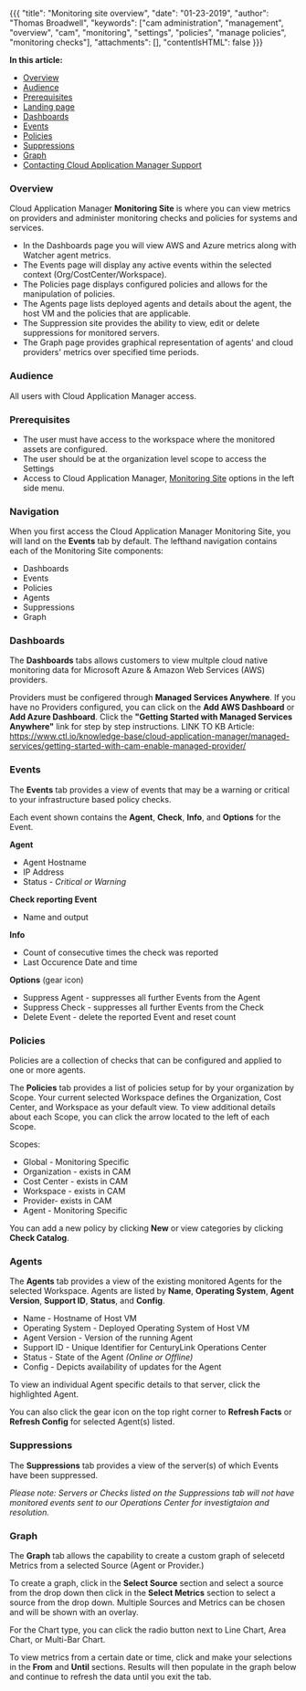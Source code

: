 {{{
"title": "Monitoring site overview",
"date": "01-23-2019",
"author": "Thomas Broadwell",
"keywords": ["cam administration", "management", "overview", "cam", "monitoring", "settings", "policies", "manage policies", "monitoring checks"],
"attachments": [],
"contentIsHTML": false
}}}

**In this article:**

* [Overview](#overview)
* [Audience](#audience)
* [Prerequisites](#prerequisites)
* [Landing page](#landing-page)
* [Dashboards](#dashboards)
* [Events](#events)
* [Policies](#policies)
* [Suppressions](#supressions)
* [Graph](#graphing)
* [Contacting Cloud Application Manager Support](#contacting-cloud-application-manager-support)

### Overview

Cloud Application Manager **Monitoring Site** is where you can view metrics on providers and administer monitoring checks and policies for systems and services.  

* In the Dashboards page you will view AWS and Azure metrics along with Watcher agent metrics. 
* The Events page will display any active events within the selected context (Org/CostCenter/Workspace).
* The Policies page displays configured policies and allows for the manipulation of policies.
* The Agents page lists deployed agents and details about the agent, the host VM and the policies that are applicable. 
* The Suppression site provides the ability to view, edit or delete suppressions for monitored servers.  
* The Graph page provides graphical representation of agents' and cloud providers' metrics over specified time periods.

### Audience

All users with Cloud Application Manager access.

### Prerequisites

* The user must have access to the workspace where the monitored assets are configured.
* The user should be at the organization level scope to access the Settings 
* Access to Cloud Application Manager, [Monitoring Site](https://monitoring.cam.ctl.io/) options in the left side menu.

### Navigation

When you first access the Cloud Application Manager Monitoring Site, you will land on the **Events** tab by default. The lefthand navigation contains each of the Monitoring Site components:

* Dashboards
* Events
* Policies
* Agents
* Suppressions
* Graph

### Dashboards
The **Dashboards** tabs allows customers to view multple cloud native monitoring data for Microsoft Azure & Amazon Web Services (AWS) providers. 

Providers must be configered through **Managed Services Anywhere**. If you have no Providers configured, you can click on the **Add AWS Dashboard** or **Add Azure Dashboard**. Click the **"Getting Started with Managed Services Anywhere"** link for step by step instructions.
LINK TO KB Article: https://www.ctl.io/knowledge-base/cloud-application-manager/managed-services/getting-started-with-cam-enable-managed-provider/


### Events

The **Events** tab provides a view of events that may be a warning or critical to your infrastructure based policy checks. 

Each event shown contains the **Agent**, **Check**, **Info**, and **Options** for the Event.

**Agent**
* Agent Hostname
* IP Address
* Status - *Critical or Warning*

**Check reporting Event**
* Name and output

**Info**
* Count of consecutive times the check was reported
* Last Occurence Date and time

**Options** (gear icon)
* Suppress Agent - suppresses all further Events from the Agent
* Suppress Check - suppresses all further Events from the Check 
* Delete Event - delete the reported Event and reset count

### Policies

Policies are a collection of checks that can be configured and applied to one or more agents. 

The **Policies** tab provides a list of policies setup for by your organization by Scope. Your current selected Workspace defines the Organization, Cost Center, and Workspace as your default view. To view additional details about each Scope, you can click the arrow located to the left of each Scope.

Scopes:
* Global - Monitoring Specific 
* Organization - exists in CAM
* Cost Center - exists in CAM
* Workspace - exists in CAM
* Provider- exists in CAM
* Agent - Monitoring Specific

You can add a new policy by clicking **New** or view categories by clicking **Check Catalog**. 

### Agents

The **Agents** tab provides a view of the existing monitored Agents for the selected Workspace. Agents are listed by **Name**, **Operating System**, **Agent Version**, **Support ID**, **Status**, and **Config**.

* Name - Hostname of Host VM
* Operating System - Deployed Operating System of Host VM
* Agent Version - Version of the running Agent
* Support ID - Unique Identifier for CenturyLink Operations Center
* Status - State of the Agent *(Online or Offline)*
* Config - Depicts availability of updates for the Agent

To view an individual Agent specific details to that server, click the highlighted Agent.

You can also click the gear icon on the top right corner to **Refresh Facts** or **Refresh Config** for selected Agent(s) listed.

### Suppressions

The **Suppressions** tab provides a view of the server(s) of which Events have been suppressed. 

*Please note: Servers or Checks listed on the Suppressions tab will not have monitored events sent to our Operations Center for investigtaion and resolution.*

### Graph

The **Graph** tab allows the capability to create a custom graph of selecetd Metrics from a selected Source (Agent or Provider.) 

To create a graph, click in the **Select Source** section and select a source from the drop down then click in the **Select Metrics** section to select a source from the drop down. Multiple Sources and Metrics can be chosen and will be shown with an overlay.

For the Chart type, you can click the radio button next to Line Chart, Area Chart, or Multi-Bar Chart.

To view metrics from a certain date or time, click and make your selections in the **From** and **Until** sections. Results will then populate in the graph below and continue to refresh the data until you exit the tab. 



